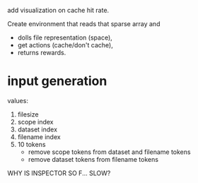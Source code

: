add visualization on cache hit rate.

Create environment that reads that sparse array and 
* dolls file representation (space), 
* get actions (cache/don't cache), 
* returns rewards.

# input generation
values:
1. filesize 
2. scope index
3. dataset index
4. filename index
5. 10 tokens
    * remove scope tokens from dataset and filename tokens
    * remove dataset tokens from filename tokens


WHY IS INSPECTOR SO F... SLOW?